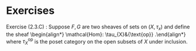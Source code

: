 # Exercises

Exercise (2.3.C)
:   Suppose $F, G$ are two sheaves of sets on $(X, \tau_x)$ and define the sheaf
    \begin{align*}
    \mathcal{Hom}: \tau_{X}&{\text{op}}
    .\end{align*}
    where $\tau_X^{\text{op}}$ is the poset category on the open subsets of $X$ under inclusion.

